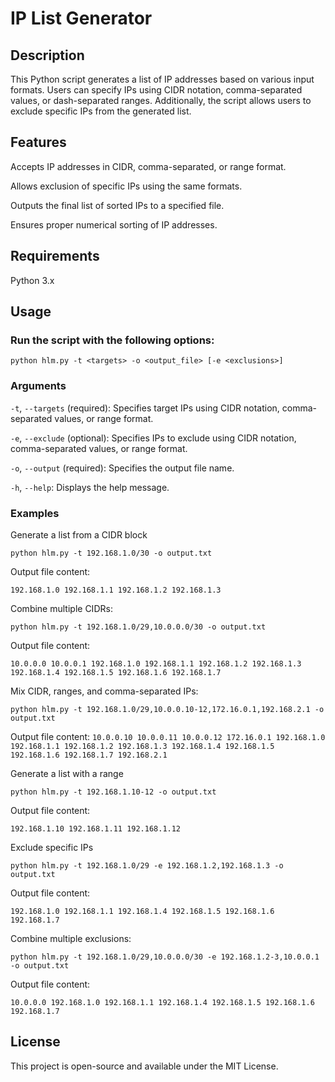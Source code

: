 # IP List Generator

## Description

This Python script generates a list of IP addresses based on various input formats. Users can specify IPs using CIDR notation, comma-separated values, or dash-separated ranges. Additionally, the script allows users to exclude specific IPs from the generated list.

## Features

Accepts IP addresses in CIDR, comma-separated, or range format.

Allows exclusion of specific IPs using the same formats.

Outputs the final list of sorted IPs to a specified file.

Ensures proper numerical sorting of IP addresses.

## Requirements

Python 3.x

## Usage

### Run the script with the following options:

`python hlm.py -t <targets> -o <output_file> [-e <exclusions>]`

### Arguments

`-t`, `--targets` (required): Specifies target IPs using CIDR notation, comma-separated values, or range format.

`-e`, `--exclude` (optional): Specifies IPs to exclude using CIDR notation, comma-separated values, or range format.

`-o`, `--output` (required): Specifies the output file name.

`-h`, `--help`: Displays the help message.

### Examples

Generate a list from a CIDR block

`python hlm.py -t 192.168.1.0/30 -o output.txt`

Output file content:

`192.168.1.0
192.168.1.1
192.168.1.2
192.168.1.3`

Combine multiple CIDRs:

`python hlm.py -t 192.168.1.0/29,10.0.0.0/30 -o output.txt`

Output file content:

`10.0.0.0
10.0.0.1
192.168.1.0
192.168.1.1
192.168.1.2
192.168.1.3
192.168.1.4
192.168.1.5
192.168.1.6
192.168.1.7`

Mix CIDR, ranges, and comma-separated IPs:

`python hlm.py -t 192.168.1.0/29,10.0.0.10-12,172.16.0.1,192.168.2.1 -o output.txt`

Output file content:
`10.0.0.10
10.0.0.11
10.0.0.12
172.16.0.1
192.168.1.0
192.168.1.1
192.168.1.2
192.168.1.3
192.168.1.4
192.168.1.5
192.168.1.6
192.168.1.7
192.168.2.1`

Generate a list with a range

`python hlm.py -t 192.168.1.10-12 -o output.txt`

Output file content:

`192.168.1.10
192.168.1.11
192.168.1.12`

Exclude specific IPs

`python hlm.py -t 192.168.1.0/29 -e 192.168.1.2,192.168.1.3 -o output.txt`

Output file content:

`192.168.1.0
192.168.1.1
192.168.1.4
192.168.1.5
192.168.1.6
192.168.1.7`

Combine multiple exclusions:

`python hlm.py -t 192.168.1.0/29,10.0.0.0/30 -e 192.168.1.2-3,10.0.0.1 -o output.txt`

Output file content:

`10.0.0.0
192.168.1.0
192.168.1.1
192.168.1.4
192.168.1.5
192.168.1.6
192.168.1.7`

## License

This project is open-source and available under the MIT License.
